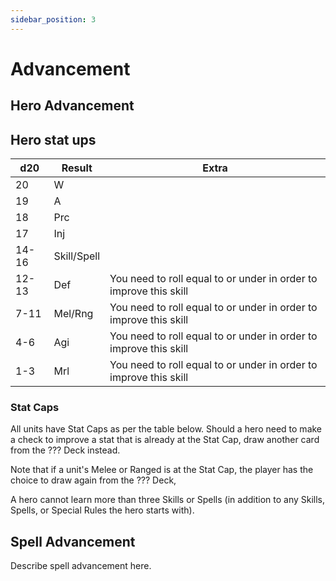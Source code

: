 ```yaml
---
sidebar_position: 3
---
```

# Advancement

## Hero Advancement
## Hero stat ups



| d20   | Result      | Extra                                                             |
| ----- | ----------- | ----------------------------------------------------------------- |
| 20    | W           |                                                                   |
| 19    | A           |                                                                   |
| 18    | Prc         |                                                                   |
| 17    | Inj         |                                                                   |
| 14-16 | Skill/Spell |                                                                   |
| 12-13 | Def         | You need to roll equal to or under in order to improve this skill |
| 7-11  | Mel/Rng     | You need to roll equal to or under in order to improve this skill |
| 4-6   | Agi         | You need to roll equal to or under in order to improve this skill |
| 1-3   | Mrl         | You need to roll equal to or under in order to improve this skill |
### Stat Caps

All units have Stat Caps as per the table below. Should a hero need to make a check to improve a stat that is already at the Stat Cap, draw another card from the ??? Deck instead.

Note that if a unit's Melee or Ranged is at the Stat Cap, the player has the choice to draw again from the ??? Deck,

A hero cannot learn more than three Skills or Spells (in addition to any Skills, Spells, or Special Rules the hero starts with).

## Spell Advancement

Describe spell advancement here.